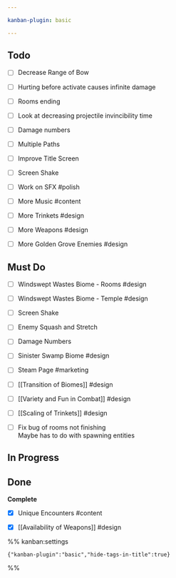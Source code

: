 ```yaml
---

kanban-plugin: basic

---
```


## Todo

- [ ] Decrease Range of Bow
- [ ] Hurting before activate causes infinite damage
- [ ] Rooms ending
- [ ] Look at decreasing projectile invincibility time
- [ ] Damage numbers
- [ ] Multiple Paths
- [ ] Improve Title Screen
- [ ] Screen Shake
- [ ] Work on SFX #polish
- [ ] More Music #content
- [ ] More Trinkets #design
- [ ] More Weapons #design
- [ ] More Golden Grove Enemies #design


## Must Do

- [ ] Windswept Wastes Biome - Rooms #design
- [ ] Windswept Wastes Biome - Temple #design
- [ ] Screen Shake
- [ ] Enemy Squash and Stretch
- [ ] Damage Numbers
- [ ] Sinister Swamp Biome #design
- [ ] Steam Page #marketing
- [ ] [[Transition of Biomes]] #design
- [ ] [[Variety and Fun in Combat]] #design
- [ ] [[Scaling of Trinkets]] #design
- [ ] Fix bug of rooms not finishing<br>Maybe has to do with spawning entities


## In Progress



## Done

**Complete**
- [x] Unique Encounters #content
- [x] [[Availability of Weapons]] #design




%% kanban:settings
```
{"kanban-plugin":"basic","hide-tags-in-title":true}
```
%%